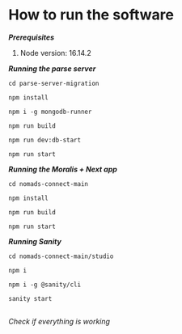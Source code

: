 # How to run the software

***Prerequisites***

1. Node version: 16.14.2

***Running the parse server***

```cd parse-server-migration```

```npm install```

```npm i -g mongodb-runner```

```npm run build```

```npm run dev:db-start```

```npm run start```



***Running the Moralis + Next app***

```cd nomads-connect-main```

```npm install```

```npm run build```

```npm run start```



***Running Sanity***

```cd nomads-connect-main/studio```

```npm i```

```npm i -g @sanity/cli```

```sanity start```

##  

*Check if everything is working*





